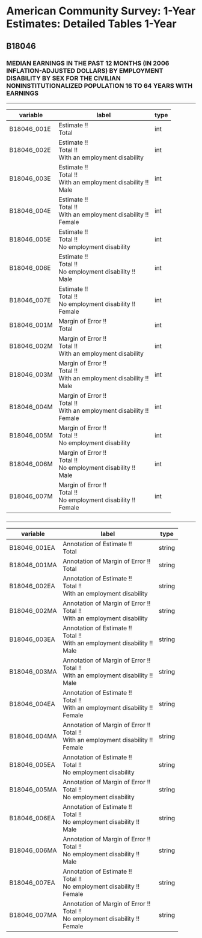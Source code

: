 # American Community Survey: 1-Year Estimates: Detailed Tables 1-Year

## B18046

### MEDIAN EARNINGS IN THE PAST 12 MONTHS (IN 2006 INFLATION-ADJUSTED DOLLARS) BY EMPLOYMENT DISABILITY BY SEX FOR THE CIVILIAN NONINSTITUTIONALIZED POPULATION 16 TO 64 YEARS WITH EARNINGS

___

| variable | label | type |
| ----- | ----- | ----- |
| B18046_001E | Estimate !!<br>Total | int |
| B18046_002E | Estimate !!<br>Total !!<br>With an employment disability | int |
| B18046_003E | Estimate !!<br>Total !!<br>With an employment disability !!<br>Male | int |
| B18046_004E | Estimate !!<br>Total !!<br>With an employment disability !!<br>Female | int |
| B18046_005E | Estimate !!<br>Total !!<br>No employment disability | int |
| B18046_006E | Estimate !!<br>Total !!<br>No employment disability !!<br>Male | int |
| B18046_007E | Estimate !!<br>Total !!<br>No employment disability !!<br>Female | int |
| B18046_001M | Margin of Error !!<br>Total | int |
| B18046_002M | Margin of Error !!<br>Total !!<br>With an employment disability | int |
| B18046_003M | Margin of Error !!<br>Total !!<br>With an employment disability !!<br>Male | int |
| B18046_004M | Margin of Error !!<br>Total !!<br>With an employment disability !!<br>Female | int |
| B18046_005M | Margin of Error !!<br>Total !!<br>No employment disability | int |
| B18046_006M | Margin of Error !!<br>Total !!<br>No employment disability !!<br>Male | int |
| B18046_007M | Margin of Error !!<br>Total !!<br>No employment disability !!<br>Female | int |
### 

___

| variable | label | type |
| ----- | ----- | ----- |
| B18046_001EA | Annotation of Estimate !!<br>Total | string |
| B18046_001MA | Annotation of Margin of Error !!<br>Total | string |
| B18046_002EA | Annotation of Estimate !!<br>Total !!<br>With an employment disability | string |
| B18046_002MA | Annotation of Margin of Error !!<br>Total !!<br>With an employment disability | string |
| B18046_003EA | Annotation of Estimate !!<br>Total !!<br>With an employment disability !!<br>Male | string |
| B18046_003MA | Annotation of Margin of Error !!<br>Total !!<br>With an employment disability !!<br>Male | string |
| B18046_004EA | Annotation of Estimate !!<br>Total !!<br>With an employment disability !!<br>Female | string |
| B18046_004MA | Annotation of Margin of Error !!<br>Total !!<br>With an employment disability !!<br>Female | string |
| B18046_005EA | Annotation of Estimate !!<br>Total !!<br>No employment disability | string |
| B18046_005MA | Annotation of Margin of Error !!<br>Total !!<br>No employment disability | string |
| B18046_006EA | Annotation of Estimate !!<br>Total !!<br>No employment disability !!<br>Male | string |
| B18046_006MA | Annotation of Margin of Error !!<br>Total !!<br>No employment disability !!<br>Male | string |
| B18046_007EA | Annotation of Estimate !!<br>Total !!<br>No employment disability !!<br>Female | string |
| B18046_007MA | Annotation of Margin of Error !!<br>Total !!<br>No employment disability !!<br>Female | string |

